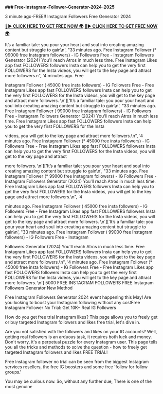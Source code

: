 **### Free-instagram-Follower-Generator-2024-2025**

3 minute ago-FREE!! Instagram Followers Free Generator 2024

**[🔴► CLICK HERE TO GET FREE NOW 🌍](https://gcstores.com/instagram-followers/)**
**[🔴► CLICK HERE TO GET FREE NOW 🌍](https://gcstores.com/instagram-followers/)**

It’s a familiar tale: you pour your heart and soul into creating amazing content but struggle to gain\n', "33 minutes ago. Free Instagram Follower (* 99000 free Instagram followers) - IG Followers Free - Instagram Followers Generator (2024) You'll reach Atros in much less time. Free Instagram Likes app fast FOLLOWERS followers Insta can help you to get the very first FOLLOWERS for the Insta videos, you will get to the key page and attract more followers.n", '4 minutes ago. Free

Instagram Follower ( 45000 free insta followers) - IG Followers Free - Free Instagram Likes app fast FOLLOWERS followers Insta can help you to get the very first FOLLOWERS for the Insta videos, you will get to the key page and attract more followers. \n']['It’s a familiar tale: you pour your heart and soul into creating amazing content but struggle to gain\n', "33 minutes ago. Free Instagram Follower ( 99000 free Instagram followers) - IG Followers Free - Instagram Followers Generator (2024) You'll reach Atros in much less time. Free Instagram Likes app fast FOLLOWERS followers Insta can help you to get the very first FOLLOWERS for the Insta

videos, you will get to the key page and attract more followers.\n", '4 minutes ago. Free Instagram Follower (* 45000 free insta followers) - IG Followers Free - Free Instagram Likes app fast FOLLOWERS followers Insta can help you to get the very first FOLLOWERS for the Insta videos, you will get to the key page and attract

more followers. \n']['It’s a familiar tale: you pour your heart and soul into creating amazing content but struggle to gain\n', "33 minutes ago. Free Instagram Follower (* 99000 free Instagram followers) - IG Followers Free - Instagram Followers Generator (2024) You'll reach Atros in much less time. Free Instagram Likes app fast FOLLOWERS followers Insta can help you to get the very first FOLLOWERS for the Insta videos, you will get to the key page and attract more followers.\n", '4

minutes ago. Free Instagram Follower ( 45000 free insta followers) - IG Followers Free - Free Instagram Likes app fast FOLLOWERS followers Insta can help you to get the very first FOLLOWERS for the Insta videos, you will get to the key page and attract more followers. \n']['It’s a familiar tale: you pour your heart and soul into creating amazing content but struggle to gain\n', "33 minutes ago. Free Instagram Follower ( 99000 free Instagram followers) - IG Followers Free - Instagram

Followers Generator (2024) You'll reach Atros in much less time. Free Instagram Likes app fast FOLLOWERS followers Insta can help you to get the very first FOLLOWERS for the Insta videos, you will get to the key page and attract more followers.\n", '4 minutes ago. Free Instagram Follower (* 45000 free insta followers) - IG Followers Free - Free Instagram Likes app fast FOLLOWERS followers Insta can help you to get the very first FOLLOWERS for the Insta videos, you will get to the key page and attract more followers. \n'] 5000 FREE INSTAGRAM FOLLOWERS FREE Instagram Followers Generator New Method

Free Instagram Followers Generator 2024 event happening this May! Are you looking to boost your Instagram following without any costFree Instagram Follower No Trial: Get 10K+ Real IG Followers

How do you get free trial Instagram likes? This page allows you to freely get or buy targeted Instagram followers and likes free trial, let's dive in.

Are you not satisfied with the followers and likes on your IG accounts? Well, getting real followers is an arduous task, it requires both luck and money. Don't worry, it's a perpetual puzzle for every Instagram user. This page tells you all the tricks and methods to solve the question - how to freely get targeted Instagram followers and likes FREE TRIAL!

Free Instagram follower no trial can be seen from the biggest Instagram services resellers, the free IG boosters and some free 'follow for follow groups.'

You may be curious now. So, without any further due, There is one of the most genuine
